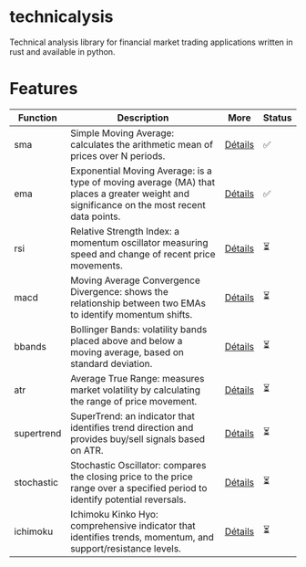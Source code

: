 # technicalysis
Technical analysis library for financial market trading applications written in rust and available in python.


# Features

| Function      | Description                                                                     | More                                                    | Status   |
|---------------|---------------------------------------------------------------------------------|---------------------------------------------------------|----------|
| sma           | Simple Moving Average: calculates the arithmetic mean of prices over N periods. | [Détails](https://www.investopedia.com/terms/s/sma.asp) | ✅       |
| ema           | Exponential Moving Average: is a type of moving average (MA) that places a greater weight and significance on the most recent data points. | [Détails](https://www.investopedia.com/terms/e/ema.asp) | ✅       |
| rsi           | Relative Strength Index: a momentum oscillator measuring speed and change of recent price movements. | [Détails](https://www.investopedia.com/terms/r/rsi.asp) | ⏳       |
| macd          | Moving Average Convergence Divergence: shows the relationship between two EMAs to identify momentum shifts. | [Détails](https://www.investopedia.com/terms/m/macd.asp)| ⏳       |
| bbands        | Bollinger Bands: volatility bands placed above and below a moving average, based on standard deviation. | [Détails](https://www.investopedia.com/terms/b/bollingerbands.asp)| ⏳ |
| atr           | Average True Range: measures market volatility by calculating the range of price movement. | [Détails](https://www.investopedia.com/terms/a/atr.asp) | ⏳       |
| supertrend    | SuperTrend: an indicator that identifies trend direction and provides buy/sell signals based on ATR. | [Détails](https://www.tradingview.com/support/solutions/43000634738-supertrend/)| ⏳     |
| stochastic    | Stochastic Oscillator: compares the closing price to the price range over a specified period to identify potential reversals. | [Détails](https://www.investopedia.com/terms/s/stochasticoscillator.asp)| ⏳|
| ichimoku      | Ichimoku Kinko Hyo: comprehensive indicator that identifies trends, momentum, and support/resistance levels. | [Détails](https://www.investopedia.com/terms/i/ichimoku-cloud.asp)| ⏳ |